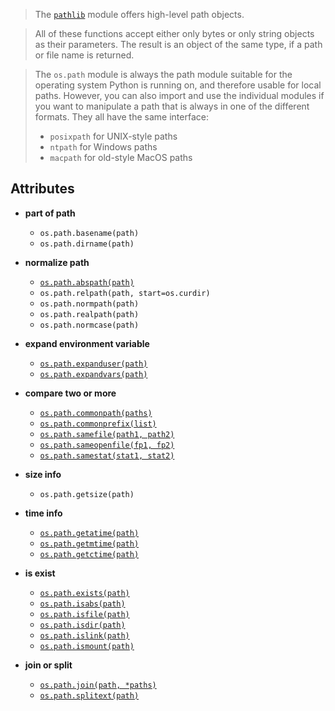 > The [`pathlib`](./pathlib.md) module offers high-level path objects.

> All of these functions accept either only bytes or only string objects as their parameters. The result is an object of the same type, if a path or file name is returned.

> The `os.path` module is always the path module suitable for the operating system Python is running on, and therefore usable for local paths. However, you can also import and use the individual modules if you want to manipulate a path that is always in one of the different formats. They all have the same interface:
> 
> - `posixpath` for UNIX-style paths
> - `ntpath` for Windows paths
> - `macpath` for old-style MacOS paths

## Attributes

- **part of path**
    - `os.path.basename(path)`
    - `os.path.dirname(path)`

- **normalize path**
    - [`os.path.abspath(path)`](https://docs.python.org/3/library/os.path.html#os.path.abspath)
    - `os.path.relpath(path, start=os.curdir)`
    - `os.path.normpath(path)`
    - `os.path.realpath(path)`
    - `os.path.normcase(path)`

- **expand environment variable**
    - [`os.path.expanduser(path)`](https://docs.python.org/3/library/os.path.html#os.path.expanduser)
    - [`os.path.expandvars(path)`](https://docs.python.org/3/library/os.path.html#os.path.expandvars)

- **compare two or more**
    - [`os.path.commonpath(paths)`](https://docs.python.org/3/library/os.path.html#os.path.commonpath)
    - [`os.path.commonprefix(list)`](https://docs.python.org/3/library/os.path.html#os.path.commonprefix)
    - [`os.path.samefile(path1, path2)`](https://docs.python.org/3/library/os.path.html#os.path.samefile)
    - [`os.path.sameopenfile(fp1, fp2)`](https://docs.python.org/3/library/os.path.html#os.path.sameopenfile)
    - [`os.path.samestat(stat1, stat2)`](https://docs.python.org/3/library/os.path.html#os.path.samestat)

- **size info**
    - `os.path.getsize(path)`

- **time info**
    - [`os.path.getatime(path)`](https://docs.python.org/3/library/os.path.html#os.path.getatime)
    - [`os.path.getmtime(path)`](https://docs.python.org/3/library/os.path.html#os.path.getmtime)
    - [`os.path.getctime(path)`](https://docs.python.org/3/library/os.path.html#os.path.getctime)

- **is exist**
    - [`os.path.exists(path)`](https://docs.python.org/3/library/os.path.html#os.path.exists)
    - [`os.path.isabs(path)`](https://docs.python.org/3/library/os.path.html#os.path.isabs)
    - [`os.path.isfile(path)`](https://docs.python.org/3/library/os.path.html#os.path.isfile)
    - [`os.path.isdir(path)`](https://docs.python.org/3/library/os.path.html#os.path.isdir)
    - [`os.path.islink(path)`](https://docs.python.org/3/library/os.path.html#os.path.islink)
    - [`os.path.ismount(path)`](https://docs.python.org/3/library/os.path.html#os.path.ismount)

- **join or split**
    - [`os.path.join(path, *paths)`](https://docs.python.org/3/library/os.path.html#os.path.join)
    - [`os.path.splitext(path)`](https://docs.python.org/3/library/os.path.html#os.path.splitext)
